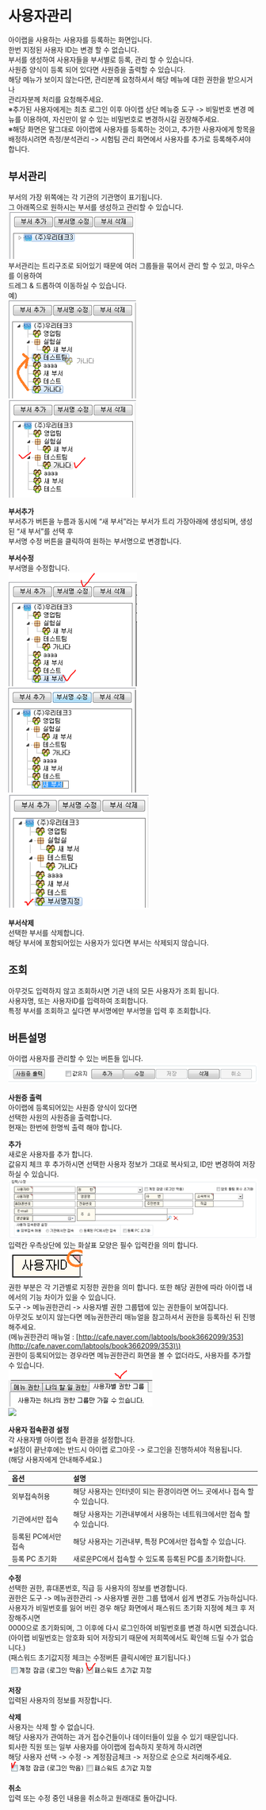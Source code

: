 # 사용자관리

아이랩을 사용하는 사용자를 등록하는 화면입니다.  
한번 지정된 사용자 ID는 변경 할 수 없습니다.  
부서를 생성하여 사용자들을 부서별로 등록, 관리 할 수 있습니다.  
사원증 양식이 등록 되어 있다면 사원증을 출력할 수 있습니다.  
해당 메뉴가 보이지 않는다면, 관리분께 요청하셔서 해당 메뉴에 대한 권한을 받으시거나  
관리자분께 처리를 요청해주세요.  
※추가된 사용자에게는 최초 로그인 이후 아이랩 상단 메뉴중 도구 -&gt; 비밀번호 변경 메뉴를 이용하여, 자신만이 알 수 있는 비밀번호로 변경하시길 권장해주세요.  
※해당 화면은 말그대로 아이랩에 사용자를 등록하는 것이고, 추가한 사용자에게 항목을 배정하시려면 측정/분석관리 -&gt; 시험팀 관리 화면에서 사용자를 추가로 등록해주셔야 합니다.

## 부서관리

부서의 가장 위쪽에는 각 기관의 기관명이 표기됩니다.  
그 아래쪽으로 원하시는 부서를 생성하고 관리할 수 있습니다.  
![](/assets/002공통코드관리/부서관리07.png)  
부서관리는 트리구조로 되어있기 때문에 여러 그룹들을 묶어서 관리 할 수 있고, 마우스를 이용하여  
드레그 & 드롭하여 이동하실 수 있습니다.  
예\)  
![](/assets/002공통코드관리/부서관리08.png)  
![](/assets/002공통코드관리/부서추가09.png)

**부서추가**  
부서추가 버튼을 누름과 동시에 “새 부서”라는 부서가 트리 가장아래에 생성되며, 생성된 “새 부서”를 선택 후  
부서명 수정 버튼을 클릭하여 원하는 부서명으로 변경합니다.

**부서수정**  
부서명을 수정합니다.  
![](/assets/002공통코드관리/부서수정10.png)  
![](/assets/002공통코드관리/부사수정11.png)  
![](/assets/002공통코드관리/부서수정12.png)

**부서삭제**  
선택한 부서를 삭제합니다.  
해당 부서에 포함되어있는 사용자가 있다면 부서는 삭제되지 않습니다.

## 조회

아무것도 입력하지 않고 조회하시면 기관 내의 모든 사용자가 조회 됩니다.  
사용자명, 또는 사용자ID를 입력하여 조회합니다.  
특정 부서를 조회하고 싶다면 부서명에만 부서명을 입력 후 조회합니다.

## 버튼설명

아이랩 사용자를 관리할 수 있는 버튼들 입니다.  
![](/assets/002공통코드관리/공통코드관리버튼13.png)

**사원증 출력**  
아이랩에 등록되어있는 사원증 양식이 있다면  
선택한 사원의 사원증을 출력합니다.  
현재는 한번에 한명씩 출력 해야 합니다.

**추가**  
새로운 사용자를 추가 합니다.  
값유지 체크 후 추가하시면 선택한 사용자 정보가 그대로 복사되고, ID만 변경하여 저장하실 수 있습니다.  
![](/assets/002공통코드관리/사용자추가화면14.png)  
입력칸 우측상단에 있는 화살표 모양은 필수 입력칸을 의미 합니다.  
![](/assets/002공통코드관리/사용자추가15.png)  
권한 부분은 각 기관별로 지정한 권한을 의미 합니다. 또한 해당 권한에 따라 아이랩 내에서의 기능 차이가 있을 수 있습니다.  
도구 -&gt; 메뉴권한관리 -&gt; 사용자별 권한 그룹탭에 있는 권한들이 보여집니다.  
아무것도 보이지 않는다면 메뉴권한관리 매뉴얼을 참고하셔서 권한을 등록하신 뒤 진행해주세요.  
\(메뉴권한관리 매뉴얼 : [http://cafe.naver.com/labtools/book3662099/353](http://cafe.naver.com/labtools/book3662099/353)\)  
권한이 등록되어있는 경우라면 메뉴권한관리 화면을 볼 수 없더라도, 사용자를 추가할 수 있습니다.  
![](/assets/002공통코드관리/사용자별권한그룹16.png)  
![](https://cafeptthumb-phinf.pstatic.net/20160519_214/wooritechinc_1463631090481dqivd_PNG/%B1%C7%C7%D1.png?type=w740)

**사용자 접속환경 설정**  
각 사용자별 아이랩 접속 환경을 설정합니다.  
※설정이 끝난후에는 반드시 아이랩 로그아웃 -&gt; 로그인을 진행하셔야 적용됩니다.  
\(해당 사용자에게 안내해주세요.\)

| 옵션 | 설명 |
| :--- | :--- |
| 외부접속허용 | 해당 사용자는 인터넷이 되는 환경이라면 어느 곳에서나 접속 할 수 있습니다. |
| 기관에서만 접속 | 해당 사용자는 기관내부에서 사용하는 네트워크에서만 접속 할 수 있습니다. |
| 등록된 PC에서만 접속 | 해당 사용자는 기관내부, 특정 PC에서만 접속할 수 있습니다. |
| 등록 PC 초기화 | 새로운PC에서 접속할 수 있도록 등록된 PC를 초기화합니다. |

**수정**  
선택한 권한, 휴대폰번호, 직급 등 사용자의 정보를 변경합니다.  
권한은 도구 -&gt; 메뉴권한관리 -&gt; 사용자별 권한 그룹 탭에서 쉽게 변경도 가능하십니다.  
사용자가 비밀번호를 잃어 버린 경우 해당 화면에서 패스워드 초기화 지정에 체크 후 저장해주시면  
0000으로 초기화되며, 그 이후에 다시 로그인하여 비밀번호를 변경 하시면 되겠습니다.  
\(아이랩 비밀번호는 암호화 되어 저장되기 때문에 저희쪽에서도 확인해 드릴 수가 없습니다.\)  
\(패스워드 초기값지정 체크는 수정버튼 클릭시에만 표기됩니다.\)  
![](/assets/002공통코드관리/사용자수정18.png)

**저장**  
입력된 사용자의 정보를 저장합니다.

**삭제**  
사용자는 삭제 할 수 없습니다.  
해당 사용자가 관여하는 과거 접수건들이나 데이터들이 있을 수 있기 때문입니다.  
퇴사한 직원 또는 일부 사용자를 아이랩에 접속하지 못하게 하시려면  
해당 사용자 선택 -&gt; 수정 -&gt; 계정잠금체크 -&gt; 저장으로 순으로 처리해주세요.  
![](/assets/002공통코드관리/공통코드관리삭제19.png)

**취소**  
입력 또는 수정 중인 내용을 취소하고 원래대로 돌아갑니다.